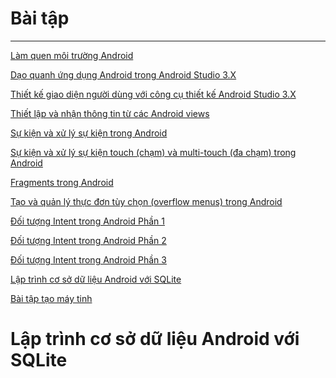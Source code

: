# Bài tập
***
<a href="https://github.com/nhookkobun/BaiTap-Android/tree/master/helloworldandroid-master">Làm quen môi trường Android</a>

<a href="https://github.com/viet15cm/BaiTap-Android/tree/master/daoquanhandroid-master">Dạo quanh ứng dụng Android trong Android Studio 3.X </a>

<a href="https://github.com/viet15cm/BaiTap-Android/tree/master/LayoutSample-master">Thiết kế giao diện người dùng với công cụ thiết kế Android Studio 3.X </a>

<a href="https://github.com/viet15cm/BaiTap-Android/tree/master/MyFirstAndroidApplication-master">Thiết lập và nhận thông tin từ các Android views</a>

<a href="https://github.com/viet15cm/BaiTap-Android/tree/master/androidbasicview">Sự kiện và xử lý sự kiện trong Android</a>

<a href="https://github.com/viet15cm/BaiTap-Android/tree/master/MotionEvent">Sự kiện và xử lý sự kiện touch (chạm) và multi-touch (đa chạm) trong Android</a>

<a href="https://github.com/viet15cm/BaiTap-Android/tree/master/FragmentExample-master">Fragments trong Android</a>

<a href="https://github.com/viet15cm/BaiTap-Android/tree/master/Menu_example_android-master">Tạo và quản lý thực đơn tùy chọn (overflow menus) trong Android</a>

<a href="https://github.com/nhookkobun/ExplicitIntent">Đối tượng Intent trong Android Phần 1</a>
	
<a href="https://github.com/viet15cm/BaiTap-Android/tree/master/ImplicitIntent-master">Đối tượng Intent trong Android Phần 2</a>
	
<a href="https://github.com/viet15cm/BaiTap-Android/tree/master/SendBroadcast-master">Đối tượng Intent trong Android Phần 3</a>

<a href="https://github.com/viet15cm/BaiTap-Android/tree/master/SendBroadcast-master">Lập trình cơ sở dữ liệu Android với SQLite</a>

<a href="https://github.com/viet15cm/BaiTap-Android/tree/master/MayTinh">Bài tập tạo máy tinh</a>

# Lập trình cơ sở dữ liệu Android với SQLite
